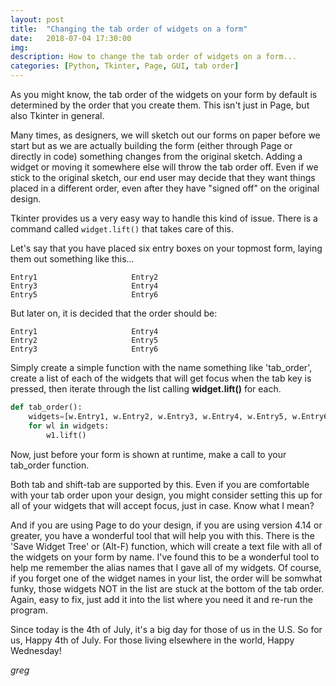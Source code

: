 ```yaml
---
layout: post
title:  "Changing the tab order of widgets on a form"
date:   2018-07-04 17:30:00
img:
description: How to change the tab order of widgets on a form...
categories: [Python, Tkinter, Page, GUI, tab order]
---
```


As you might know, the tab order of the widgets on your form by default is determined by the order that you create them.  This isn't just in Page, but also Tkinter in general.

Many times, as designers, we will sketch out our forms on paper before we start but as we are actually building the form (either through Page or directly in code) something changes from the original sketch.  Adding a widget or moving it somewhere else will throw the tab order off.  Even if we stick to the original sketch, our end user may decide that they want things placed in a different order, even after they have "signed off" on the original design.

Tkinter provides us a very easy way to handle this kind of issue.  There is a command called `widget.lift()` that takes care of this.

Let's say that you have placed six entry boxes on your topmost form, laying them out something like this...

    Entry1                     Entry2
    Entry3                     Entry4
    Entry5                     Entry6
    
But later on, it is decided that the order should be:

    Entry1                     Entry4
    Entry2                     Entry5
    Entry3                     Entry6

Simply create a simple function with the name something like 'tab_order', create a list of each of the widgets that will get focus when the tab key is pressed, then iterate through the list calling  **widget.lift()** for each.

```python
def tab_order():
    widgets=[w.Entry1, w.Entry2, w.Entry3, w.Entry4, w.Entry5, w.Entry6]
    for wl in widgets:
        w1.lift()
```
Now, just before your form is shown at runtime, make a call to your tab_order function.

Both tab and shift-tab are supported by this.  Even if you are comfortable with your tab order upon your design, you might consider setting this up for all of your widgets that will accept focus, just in case.  Know what I mean?

And if you are using Page to do your design, if you are using version 4.14 or greater, you have a wonderful tool that will help you with this.  There is the 'Save Widget Tree' or (Alt-F) function, which will create a text file with all of the widgets on your form by name.  I've found this to be a wonderful tool to help me remember the alias names that I gave all of my widgets.  Of course, if you forget one of the widget names in your list, the order will be somwhat funky, those widgets NOT in the list are stuck at the bottom of the tab order.  Again, easy to fix, just add it into the list where you need it and re-run the program.

Since today is the 4th of July, it's a big day for those of us in the U.S.  So for us, Happy 4th of July.  For those living elsewhere in the world, Happy Wednesday!

_greg_
